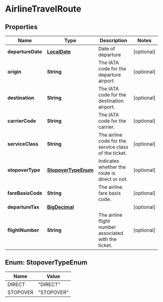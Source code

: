 
# AirlineTravelRoute

## Properties
Name | Type | Description | Notes
------------ | ------------- | ------------- | -------------
**departureDate** | [**LocalDate**](LocalDate.md) | Date of departure |  [optional]
**origin** | **String** | The IATA code for the departure airport. |  [optional]
**destination** | **String** | The IATA code for the destination airport. |  [optional]
**carrierCode** | **String** | The IATA code for the carrier. |  [optional]
**serviceClass** | **String** | The airline code for the service class of the ticket. |  [optional]
**stopoverType** | [**StopoverTypeEnum**](#StopoverTypeEnum) | Indicates whether the route is direct or not. |  [optional]
**fareBasisCode** | **String** | The airline fare basis code. |  [optional]
**departureTax** | [**BigDecimal**](BigDecimal.md) |  |  [optional]
**flightNumber** | **String** | The airline flight number associated with the ticket. |  [optional]


<a name="StopoverTypeEnum"></a>
## Enum: StopoverTypeEnum
Name | Value
---- | -----
DIRECT | &quot;DIRECT&quot;
STOPOVER | &quot;STOPOVER&quot;



